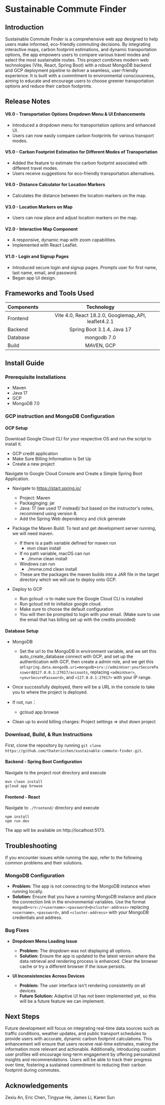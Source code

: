 # Sustainable Commute Finder

## Introduction
Sustainable Commute Finder is a comprehensive web app designed to help users make informed, eco-friendly commuting decisions. By integrating interactive maps, carbon footprint estimations, and dynamic transportation options, the app empowers users to compare various travel modes and select the most sustainable routes. This project combines modern web technologies (Vite, React, Spring Boot) with a robust MongoDB backend and GCP deployment pipeline to deliver a seamless, user-friendly experience. It is built with a commitment to environmental consciousness, aiming to educate and encourage users to choose greener transportation options and reduce their carbon footprints.

## Release Notes
#### V6.0 - Transportation Options Dropdown Menu & UI Enhancements
- Introduced a dropdown menu for transportation options and enhanced UI.
- Users can now easily compare carbon footprints for various transport modes.

#### V5.0 - Carbon Footprint Estimation for Different Modes of Transportation
- Added the feature to estimate the carbon footprint associated with different travel modes.
- Users receive suggestions for eco-friendly transportation alternatives.

#### V4.0 - Distance Calculator for Location Markers
- Calculates the distance between the location markers on the map.

#### V3.0 - Location Markers on Map
- Users can now place and adjust location markers on the map.

#### V2.0 - Interactive Map Component
- A responsive, dynamic map with zoom capabilities.
- Implemented with React Leaflet.

#### V1.0 - Login and Signup Pages
- Introduced secure login and signup pages. Prompts user for first name, last name, email, and password.
- Began app UI design.

## Frameworks and Tools Used

| Components |                     Technology                      |
| :--------- | :-------------------------------------------------: |
| Frontend   | Vite 4.0, React 18.2.0, Googlemap_API, leaflet4.2.1 |
| Backend    |             Spring Boot 3.1.4, Java 17              |
| Database   |                     mongodb 7.0                     |
| Build      |                     MAVEN, GCP                      |

## Install Guide
### Prerequisite Installations
- Maven
- Java 17
- GCP
- MongoDB 7.0

### GCP instruction and MongoDB Configuration
#### GCP Setup
Download Google Cloud CLI for your respective OS and run the script to install it.

- GCP credit application
- Make Sure Billing Information is Set Up
- Create a new project

Navigate to Google Cloud Console and Create a Simple Spring Boot Application.

- Navigate to https://start.spring.io/

  - Project: Maven
  - Packaginging: jar
  - Java: 17 (we used 17 instead)/ but based on the instructor's notes, recommend using version 8.
  - Add the Spring Web dependency and click generate

- Package the Maven Build: To test and get development
  server running, we will need maven.
  - If there is a path variable defined for maven run
    - mvn clean install
  - If no path variable, macOS can run
    - ./mvnw clean install
  - Windows can run
    - ./mvnw.cmd clean install
  - These are the packages the maven builds into a JAR file in the target directory which we will use to deploy onto GCP.
- Deploy to GCP
  - Run gcloud -v to make sure the Google Cloud CLI is installed
  - Run gcloud init to initialize google cloud.
  - Make sure to choose the default configuration
  - You will then be prompted to login with your email. (Make sure to use the email that has billing set up with the credits provided)

#### Database Setup

- MongoDB

  - Set the url to the MongoDB in environment variable, and we set this auto_create_database connect with GCP, and set up the authentication with GCP, then create a admin role, and we get this url:`spring.data.mongodb.uri=mongodb+srv://adminUser:yourSecurePassword@127.0.0.1:27017/accounts`, replacing `<adminUser>`, `<yourSecurePassword>`, and `<127.0.0.1:27017>` with your IP range.

- Once successfully deployed, there will be a URL in the console to take you to where the project is deployed.
- If not, run：
  - gcloud app browse
- Clean up to avoid billing charges: Project settings => shut down project

### Download, Build, & Run Instructions
First, clone the repository by running `git clone https://github.com/thatericchen/sustainable-commute-finder.git`.

#### Backend - Spring Boot Configuration

Navigate to the project root directory and execute

```
mvn clean install
gcloud app browse
```

#### Frontend - React

Navigate to `./frontend/` directory and execute

```
npm install
npm run dev
```

The app will be available on http://localhost:5173.

## Troubleshooting <a name="troubleshooting"></a>
If you encounter issues while running the app, refer to the following common problems and their solutions.

### MongoDB Configuration
- **Problem:** The app is not connecting to the MongoDB instance when running locally.
- **Solution:** Ensure that you have a running MongoDB instance and place the connection link in the environmental variables. Use the format `mongodb+srv://<username>:<password>@<cluster-address>` replacing `<username>`, `<password>`, and `<cluster-address>` with your MongoDB credentials and address.

### Bug Fixes
- **Dropdown Menu Loading Issue**
  - **Problem:** The dropdown was not displaying all options.
  - **Solution:** Ensure the app is updated to the latest version where the data retrieval and rendering process is enhanced. Clear the browser cache or try a different browser if the issue persists.

- **UI Inconsistencies Across Devices**
  - **Problem:** The user interface isn't rendering consistently on all devices.
  - **Future Solution:** Adaptive UI has not been implemented yet, so this will be a future feature we can implement.

## Next Steps
Future development will focus on integrating real-time data sources such as traffic conditions, weather updates, and public transport schedules to provide users with accurate, dynamic carbon footprint calculations. This enhancement will ensure that users receive real-time estimates, making the information more relevant and actionable. Additionally, introducing custom user profiles will encourage long-term engagement by offering personalized insights and recommendations. Users will be able to track their progress over time, fostering a sustained commitment to reducing their carbon footprint during commutes.

## Acknowledgements
Zexiu An, Eric Chen, Tingyue He, James Li, Karen Sun
